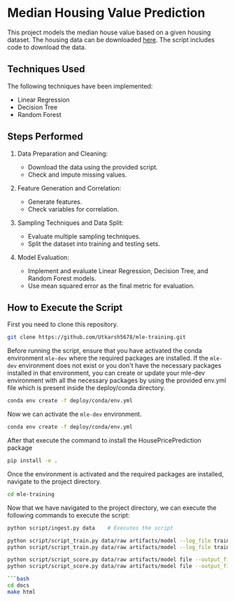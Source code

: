 # Median Housing Value Prediction

This project models the median house value based on a given housing dataset. The housing data can be downloaded [here](https://raw.githubusercontent.com/ageron/handson-ml/master/). The script includes code to download the data.

## Techniques Used

The following techniques have been implemented:

- Linear Regression
- Decision Tree
- Random Forest

## Steps Performed

1. Data Preparation and Cleaning:
   - Download the data using the provided script.
   - Check and impute missing values.

2. Feature Generation and Correlation:
   - Generate features.
   - Check variables for correlation.

3. Sampling Techniques and Data Split:
   - Evaluate multiple sampling techniques.
   - Split the dataset into training and testing sets.

4. Model Evaluation:
   - Implement and evaluate Linear Regression, Decision Tree, and Random Forest models.
   - Use mean squared error as the final metric for evaluation.

## How to Execute the Script

First you need to clone this repository.

```bash
git clone https://github.com/Utkarsh5678/mle-training.git
```

Before running the script, ensure that you have activated the conda environment `mle-dev` where the required packages are installed.
If the `mle-dev` environment does not exist or you don't have the necessary packages installed in that environment, you can create or update your mle-dev environment with all the necessary packages by using the provided env.yml file which is present inside the deploy/conda directory.

```bash
conda env create -f deploy/conda/env.yml
```

Now we can activate the `mle-dev` environment.

```bash
conda env create -f deploy/conda/env.yml
```

After that execute the command to install the HousePricePrediction package

```bash
pip install -e .
```
Once the environment is activated and the required packages are installed, navigate to the project directory.

```bash
cd mle-training
```

Now that we have navigated to the project directory, we can execute the following commands to execute the script:

```bash
python script/ingest.py data    # Executes the script
```

```bash
python script/script_train.py data/raw artifacts/model --log_file training.log -h
python script/script_train.py data/raw artifacts/model --log_file training.log
```

```bash
python script/script_score.py data/raw artifacts/model file --output_file="scoring.log"  -h
python script/script_score.py data/raw artifacts/model file --output_file="scoring.log"

```bash
cd docs
make html
